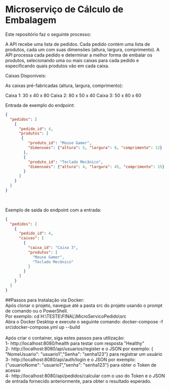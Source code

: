 # Microserviço de Cálculo de Embalagem

Este repositório faz o seguinte processo: 

A API recebe uma lista de pedidos. Cada pedido contém uma lista de produtos, cada um com suas dimensões (altura, largura, comprimento). A API processa cada pedido e determinar a melhor forma de embalar os produtos, selecionando uma ou mais caixas para cada pedido e especificando quais produtos vão em cada caixa.

Caixas Disponíveis:

As caixas pré-fabricadas (altura, largura, comprimento):

Caixa 1: 30 x 40 x 80
Caixa 2: 80 x 50 x 40
Caixa 3: 50 x 80 x 60

Entrada de exemplo do endpoint: <br/>
```json
{
  "pedidos": [
    {
      "pedido_id": 4,
      "produtos": [
       {
          "produto_id": "Mouse Gamer",
          "dimensoes": {"altura": 5, "largura": 8, "comprimento": 12}
        },
        {
          "produto_id": "Teclado Mecânico",
          "dimensoes": {"altura": 4, "largura": 45, "comprimento": 15}
        }
      ]
    }
  ]
}
```
<br/>

Exemplo de saida do endpoint com a entrada:<br/>
```json
{
  "pedidos": [
    {
      "pedido_id": 4,
      "caixas": [
        {
          "caixa_id": "Caixa 3",
          "produtos": [
            "Mouse Gamer",
            "Teclado Mecânico"
          ]
        }
      ]
    }
  ]
}
```
##Passos para Instalação via Docker:<br/>
Após clonar o projeto, navegue até a pasta src do projeto usando o prompt de comando ou o PowerShell. <br/>Por exemplo: cd H:\TESTE\FINAL\MicroServicoPedido\src<br/>
Abra o Docker Desktop e execute o seguinte comando: docker-compose -f src\docker-compose.yml up --build<br/><br/>
Após criar o container, siga estes passos para utilização:<br/>
  1- http://localhost:8080/health para testar com resposta "Healthy"<br/>
  2- http://localhost:8080/api/usuarios/register e o JSON por exemplo: { "NomeUsuario": "usuario1","Senha": "senha123"} para registrar um usuário<br/>
  3- http://localhost:8080/api/auth/login e o JSON por exemplo: {"usuarioNome": "usuario1","senha": "senha123"} para obter o Token de acesso<br/>
  4- http://localhost:8080/api/pedidos/calcular com o uso do Token e o JSON de entrada fornecido anteriormente, para obter o resultado esperado.<br/>
